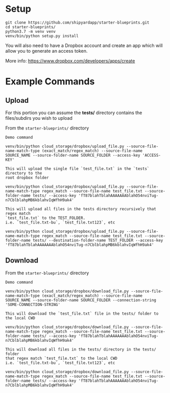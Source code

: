 # Setup

```
git clone https://github.com/shipyardapp/starter-blueprints.git
cd starter-blueprints/
python3.7 -m venv venv
venv/bin/python setup.py install
```


You will also need to have a Dropbox account and create an app which will allow
you to generate an access token.

More info: https://www.dropbox.com/developers/apps/create

# Example Commands
## Upload

For this portion you can assume the **tests/** directory contains the files/subdirs
you wish to upload

From the `starter-blueprints/` directory
```
Demo command

venv/bin/python cloud_storage/dropbox/upload_file.py --source-file-name-match-type (exact_match/regex_match) --source-file-name SOURCE_NAME --source-folder-name SOURCE_FOLDER --access-key 'ACCESS-KEY'

This will upload the single file `test_file.txt` in the `tests` directory to the 
root dropbox folder

venv/bin/python cloud_storage/dropbox/upload_file.py --source-file-name-match-type regex_match --source-file-name test_file.txt --source-folder-name tests/ --access-key 'fT87blahTblahAAAAAAAblahO54nviTug-n7CblblahpMB6kblahvIqWfhH9ak4'

This will upload all files in the tests directory recursively that regex match
`test_file.txt` to the TEST_FOLDER.
i.e. `test_file.txt-bu`, `test_file.txt123`, etc

venv/bin/python cloud_storage/dropbox/upload_file.py --source-file-name-match-type regex_match --source-file-name test_file.txt --source-folder-name tests/ --destination-folder-name TEST_FOLDER --access-key 'fT87blahTblahAAAAAAAblahO54nviTug-n7CblblahpMB6kblahvIqWfhH9ak4'

```

## Download

From the `starter-blueprints/` directory
```
Demo command

venv/bin/python cloud_storage/dropbox/download_file.py --source-file-name-match-type (exact_match/regex_match) --source-file-name SOURCE_NAME --source-folder-name SOURCE_FOLDER --connection-string 'SOME-CONNECTION-STRING'

This will download the `test_file.txt` file in the tests/ folder to
the local CWD

venv/bin/python cloud_storage/dropbox/download_file.py --source-file-name-match-type regex_match --source-file-name test_file.txt --source-folder-name tests/ --access-key 'fT87blahTblahAAAAAAAblahO54nviTug-n7CblblahpMB6kblahvIqWfhH9ak4'

This will download all files in the tests/ directory in the tests/ folder
that regex match `test_file.txt` to the local CWD
i.e. `test_file.txt-bu`, `test_file.txt123`, etc

venv/bin/python cloud_storage/dropbox/download_file.py --source-file-name-match-type regex_match --source-file-name test_file.txt --source-folder-name tests/ --access-key 'fT87blahTblahAAAAAAAblahO54nviTug-n7CblblahpMB6kblahvIqWfhH9ak4'

```


